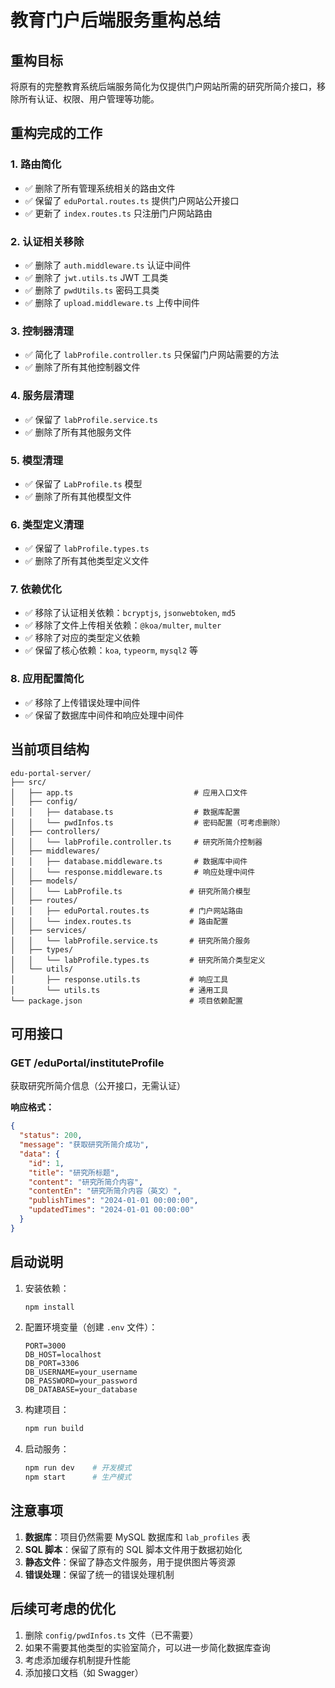 # 教育门户后端服务重构总结

## 重构目标

将原有的完整教育系统后端服务简化为仅提供门户网站所需的研究所简介接口，移除所有认证、权限、用户管理等功能。

## 重构完成的工作

### 1. 路由简化

- ✅ 删除了所有管理系统相关的路由文件
- ✅ 保留了 `eduPortal.routes.ts` 提供门户网站公开接口
- ✅ 更新了 `index.routes.ts` 只注册门户网站路由

### 2. 认证相关移除

- ✅ 删除了 `auth.middleware.ts` 认证中间件
- ✅ 删除了 `jwt.utils.ts` JWT 工具类
- ✅ 删除了 `pwdUtils.ts` 密码工具类
- ✅ 删除了 `upload.middleware.ts` 上传中间件

### 3. 控制器清理

- ✅ 简化了 `labProfile.controller.ts` 只保留门户网站需要的方法
- ✅ 删除了所有其他控制器文件

### 4. 服务层清理

- ✅ 保留了 `labProfile.service.ts`
- ✅ 删除了所有其他服务文件

### 5. 模型清理

- ✅ 保留了 `LabProfile.ts` 模型
- ✅ 删除了所有其他模型文件

### 6. 类型定义清理

- ✅ 保留了 `labProfile.types.ts`
- ✅ 删除了所有其他类型定义文件

### 7. 依赖优化

- ✅ 移除了认证相关依赖：`bcryptjs`, `jsonwebtoken`, `md5`
- ✅ 移除了文件上传相关依赖：`@koa/multer`, `multer`
- ✅ 移除了对应的类型定义依赖
- ✅ 保留了核心依赖：`koa`, `typeorm`, `mysql2` 等

### 8. 应用配置简化

- ✅ 移除了上传错误处理中间件
- ✅ 保留了数据库中间件和响应处理中间件

## 当前项目结构

```
edu-portal-server/
├── src/
│   ├── app.ts                           # 应用入口文件
│   ├── config/
│   │   ├── database.ts                  # 数据库配置
│   │   └── pwdInfos.ts                  # 密码配置（可考虑删除）
│   ├── controllers/
│   │   └── labProfile.controller.ts     # 研究所简介控制器
│   ├── middlewares/
│   │   ├── database.middleware.ts       # 数据库中间件
│   │   └── response.middleware.ts       # 响应处理中间件
│   ├── models/
│   │   └── LabProfile.ts               # 研究所简介模型
│   ├── routes/
│   │   ├── eduPortal.routes.ts         # 门户网站路由
│   │   └── index.routes.ts             # 路由配置
│   ├── services/
│   │   └── labProfile.service.ts       # 研究所简介服务
│   ├── types/
│   │   └── labProfile.types.ts         # 研究所简介类型定义
│   └── utils/
│       ├── response.utils.ts           # 响应工具
│       └── utils.ts                    # 通用工具
└── package.json                        # 项目依赖配置
```

## 可用接口

### GET /eduPortal/instituteProfile

获取研究所简介信息（公开接口，无需认证）

**响应格式：**

```json
{
  "status": 200,
  "message": "获取研究所简介成功",
  "data": {
    "id": 1,
    "title": "研究所标题",
    "content": "研究所简介内容",
    "contentEn": "研究所简介内容（英文）",
    "publishTimes": "2024-01-01 00:00:00",
    "updatedTimes": "2024-01-01 00:00:00"
  }
}
```

## 启动说明

1. 安装依赖：

   ```bash
   npm install
   ```

2. 配置环境变量（创建 `.env` 文件）：

   ```
   PORT=3000
   DB_HOST=localhost
   DB_PORT=3306
   DB_USERNAME=your_username
   DB_PASSWORD=your_password
   DB_DATABASE=your_database
   ```

3. 构建项目：

   ```bash
   npm run build
   ```

4. 启动服务：
   ```bash
   npm run dev    # 开发模式
   npm start      # 生产模式
   ```

## 注意事项

1. **数据库**：项目仍然需要 MySQL 数据库和 `lab_profiles` 表
2. **SQL 脚本**：保留了原有的 SQL 脚本文件用于数据初始化
3. **静态文件**：保留了静态文件服务，用于提供图片等资源
4. **错误处理**：保留了统一的错误处理机制

## 后续可考虑的优化

1. 删除 `config/pwdInfos.ts` 文件（已不需要）
2. 如果不需要其他类型的实验室简介，可以进一步简化数据库查询
3. 考虑添加缓存机制提升性能
4. 添加接口文档（如 Swagger）
